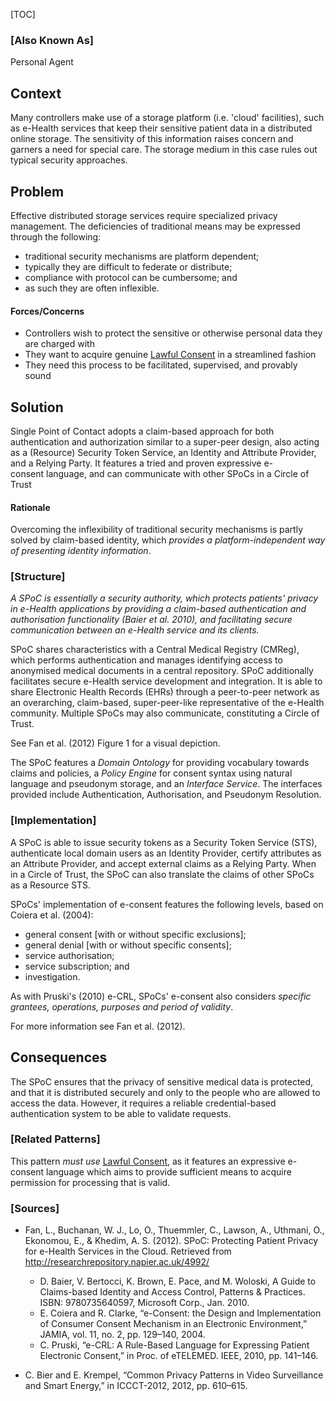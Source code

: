 [TOC]

### [Also Known As]
<!-- All other names the pattern is known by.-->

Personal Agent

## Context
<!-- The situations in which the pattern may apply.-->

Many controllers make use of a storage platform (i.e. 'cloud' facilities), such as e-Health services that keep their sensitive patient data in a distributed online storage. The sensitivity of this information raises concern and garners a need for special care. The storage medium in this case rules out typical security approaches.

## Problem
<!-- The problem a pattern addresses, including a list of forces describing why a problem might be difficult to solve.-->

Effective distributed storage services require specialized privacy management. The deficiencies of traditional means may be expressed through the following:

- traditional security mechanisms are platform dependent;
- typically they are difficult to federate or distribute;
- compliance with protocol can be cumbersome; and
- as such they are often inflexible.

#### Forces/Concerns
- Controllers wish to protect the sensitive or otherwise personal data they are charged with
- They want to acquire genuine [Lawful Consent](Lawful-Consent) in a streamlined fashion
- They need this process to be facilitated, supervised, and provably sound

## Solution
<!-- A concise description of how the pattern addresses the problem.-->

Single Point of Contact adopts a claim-based approach for both authentication and authorization similar to a super-peer design, also acting as a (Resource) Security Token Service, an Identity and Attribute Provider, and a Relying Party. It features a tried and proven expressive e-consent language, and can communicate with other SPoCs in a Circle of Trust

#### Rationale
Overcoming the inflexibility of traditional security mechanisms is partly solved by claim-based identity, which _provides a platform-independent way of presenting identity information_.

### [Structure]
<!--A detailed specification of the structural aspects of the pattern. A class diagram if applicable.-->

_A SPoC is essentially a security authority, which protects patients' privacy in e-Health applications by providing a claim-based authentication and authorisation functionality  (Baier et al. 2010), and facilitating secure communication between an e-Health service and its clients._

SPoC shares characteristics with a Central Medical Registry (CMReg), which performs authentication and manages identifying access to anonymised medical documents in a central repository. SPoC additionally facilitates secure e-Health service development and integration. It is able to share Electronic Health Records (EHRs) through a peer-to-peer network as an overarching, claim-based, super-peer-like representative of the e-Health community. Multiple SPoCs may also communicate, constituting a Circle of Trust.

See Fan et al. (2012) Figure 1 for a visual depiction.

The SPoC features a *Domain Ontology* for providing vocabulary towards claims and policies, a *Policy Engine* for consent syntax using natural language and pseudonym storage, and an *Interface Service*. The interfaces provided include Authentication, Authorisation, and Pseudonym Resolution.

### [Implementation]
<!--Guidelines for implementing the pattern; code fragments; suggested PETS; policy fragments.-->

A SPoC is able to issue security tokens as a Security Token Service (STS), authenticate local domain users as an Identity Provider, certify attributes as an Attribute Provider, and accept external claims as a Relying Party. When in a Circle of Trust, the SPoC can also translate the claims of other SPoCs as a Resource STS.

SPoCs' implementation of e-consent features the following levels, based on Coiera et al. (2004):

- general consent [with or without specific exclusions];
- general denial [with or without specific consents];
- service authorisation;
- service subscription; and
- investigation.

As with Pruski's (2010) e-CRL, SPoCs' e-consent also considers _specific grantees, operations, purposes and period of validity_.

For more information see Fan et al. (2012).

## Consequences
<!--The advantages (benefits) and disadvantages (liabilities) of applying the pattern.-->

The SPoC ensures that the privacy of sensitive medical data is protected, and that it is distributed securely and only to the people who are allowed to access the data. However, it requires a reliable credential-based authentication system to be able to validate requests.

<!--### [Constraints]-->
<!-- limitations as a consequence of applying the pattern.-->



<!--## Examples-->
<!--Motivational example to see how the pattern is applied.-->



<!--### [Known Uses]-->
<!-- Pointers to various applications of the pattern.-->



<!--## See Also-->
<!-- Any pointers to relevant information, not contained in the subfields below.-->



### [Related Patterns]
<!-- Supporting and conflicting patterns-->

This pattern _must use_ [Lawful Consent](Lawful-Consent), as it features an expressive e-consent language which aims to provide sufficient means to acquire permission for processing that is valid.

### [Sources]
<!-- References to the original source of the pattern.-->

- Fan, L., Buchanan, W. J., Lo, O., Thuemmler, C., Lawson, A., Uthmani, O., Ekonomou, E., & Khedim, A. S. (2012). SPoC: Protecting Patient Privacy for e-Health Services in the Cloud. Retrieved from http://researchrepository.napier.ac.uk/4992/
    - D. Baier, V. Bertocci, K. Brown, E. Pace, and M. Woloski, A Guide to Claims-based Identity and Access Control, Patterns & Practices. ISBN: 9780735640597, Microsoft Corp., Jan. 2010.
    - E. Coiera and R. Clarke, “e-Consent: the Design and Implementation of Consumer Consent Mechanism in an Electronic Environment,” JAMIA, vol. 11, no. 2, pp. 129–140, 2004.
    - C. Pruski, “e-CRL: A Rule-Based Language for Expressing Patient Electronic Consent,” in Proc. of eTELEMED. IEEE, 2010, pp. 141–146.

- C. Bier and E. Krempel, “Common Privacy Patterns in Video Surveillance and Smart Energy,” in ICCCT-2012, 2012, pp. 610–615.

<!--## General Comments-->
<!-- Separate discussion on the pattern.-->



<!--## Tags-->
<!-- User definable descriptors for additional correlation.-->